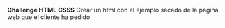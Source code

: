 **Challenge HTML CSSS**
Crear un html con el ejemplo sacado de la pagina web que el cliente ha pedido
